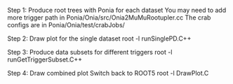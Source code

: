 Step 1: Produce root trees with Ponia for each dataset
You may need to add more trigger path in Ponia/Onia/src/Onia2MuMuRootupler.cc
The crab configs are in Ponia/Onia/test/crabJobs/

Step 2: Draw plot for the single dataset
root -l runSinglePD.C++

Step 3: Produce data subsets for different triggers
root -l runGetTriggerSubset.C++

Step 4: Draw combined plot
Switch back to ROOT5
root -l DrawPlot.C

